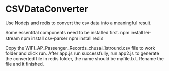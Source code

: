 # CSVDataConverter
Use Nodejs and redis to convert the csv data into a meaningful result.

Some essentital components need to be installed first.
npm install lei-stream
npm install csv-parser
npm install redis

Copy the WIFI_AP_Passenger_Records_chusai_1stround.csv file to work folder and click run.
After app.js run successfully, run app2.js to generate the converted file in redis folder, the name should be myfile.txt. Rename the file and it finished.